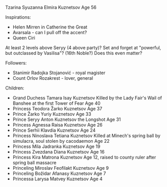 Tzarina Syuzanna Elmira Kuznetsov
Age 56

Inspirations:
- Helen Mirren in Catherine the Great
- Avarsala - can I pull off the accent?
- Queen Ciri

At least 2 levels above Seryy (4 above party)?
Set and forget at "powerful, but outclassed by Vasilisa"? (16th Noble?)
Does this even matter?


Followers:
- Stanimir Radojka Stojanović - royal magister
- Count Orlov Rozakrest - lover, general

Children:
- Grand Duchess Tamara Isay Kuznetsov
  Killed by the Lady Fair's Wail of Banshee at the first Tower of Fear
  Age 40
- Princess Teodora Žarko Kuznetsov
  Age 37
- Prince Žarko Yuriy Kuznetsov
  Age 33
- Prince Seryy Anton Kuznetsov the Longshot
  Age 31
- Princess Agnessa Raisa Kuznetsov
  Age 26
- Prince Serhii Klavdia Kuznetsov
  Age 24
- Princess Ninoslava Tetiana Kuznetsov
  Killed at Minech's spring ball by simulacra, soul stolen by cacodaemon
  Age 22
- Princess Mila Jadranka Kuznetsov
  Age 19
- Princess Zvezdana Diana Kuznetsov
  Age 16
- Princess Kira Matrona Kuznetsov
  Age 12, raised to county ruler after spring ball massacre
- Princeling Miroslav Feofilakt Kuznetsov
  Age 9
- Princeling Božidar Afanasy Kuznetsov
  Age 7
- Princessa Larysa Matvey Kuznetsov
  Age 4
